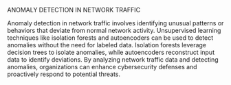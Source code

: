 ANOMALY DETECTION IN NETWORK TRAFFIC

Anomaly detection in network traffic involves identifying unusual patterns or behaviors that deviate from normal network activity. 
Unsupervised learning techniques like isolation forests and autoencoders can be used to detect anomalies without the need for labeled data. 
Isolation forests leverage decision trees to isolate anomalies, while autoencoders reconstruct input data to identify deviations. 
By analyzing network traffic data and detecting anomalies, organizations can enhance cybersecurity defenses and proactively respond to potential threats.
